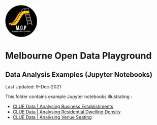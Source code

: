 <img src="/images/mop-black.png" alt="drawing" width="100"/>

# Melbourne Open Data Playground
## Data Analysis Examples (Jupyter Notebooks)

Last Updated: 9-Dec-2021

This folder contains example Jupyter notebooks illustrating :
- [CLUE Data | Analysing Business Establishments](eda-clue-businessestablishments.ipynb)
- [CLUE Data | Analysing Residential Dwelling Density](eda-clue-residentialdwellings.ipynb)
- [CLUE Data | Analysing Venue Seating](eda-clue-venueseats.ipynb)
